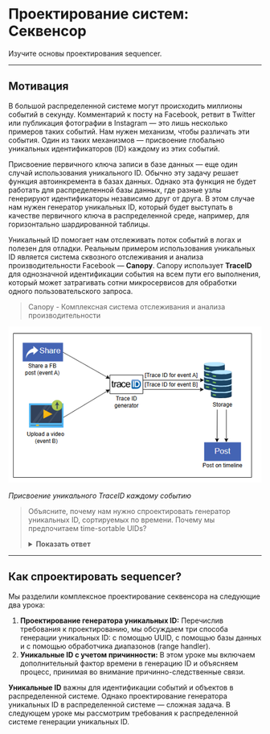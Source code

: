 
# **Проектирование систем: Секвенсор**

Изучите основы проектирования sequencer.

---

## **Мотивация**

В большой распределенной системе могут происходить миллионы событий в секунду. Комментарий к посту на Facebook, ретвит в Twitter или публикация фотографии в Instagram — это лишь несколько примеров таких событий. Нам нужен механизм, чтобы различать эти события. Один из таких механизмов — присвоение глобально уникальных идентификаторов (ID) каждому из этих событий.

Присвоение первичного ключа записи в базе данных — еще один случай использования уникального ID. Обычно эту задачу решает функция автоинкремента в базах данных. Однако эта функция не будет работать для распределенной базы данных, где разные узлы генерируют идентификаторы независимо друг от друга. В этом случае нам нужен генератор уникальных ID, который будет выступать в качестве первичного ключа в распределенной среде, например, для горизонтально шардированной таблицы.

Уникальный ID помогает нам отслеживать поток событий в логах и полезен для отладки. Реальным примером использования уникальных ID является система сквозного отслеживания и анализа производительности Facebook — **Canopy**. Canopy использует **TraceID** для однозначной идентификации события на всем пути его выполнения, который может затрагивать сотни микросервисов для обработки одного пользовательского запроса.
> Canopy - Комплексная система отслеживания и анализа производительности

![img.png](img/img.png)

*Присвоение уникального TraceID каждому событию*

> Объясните, почему нам нужно спроектировать генератор уникальных ID, сортируемых по времени. Почему мы предпочитаем time-sortable UIDs?
>
> <details>
>  <summary><b>Показать ответ</b></summary>
>
>   Генератор идентификаторов с возможностью сортировки по времени имеет решающее значение, поскольку он гарантирует, что идентификаторы, присвоенные событиям или объектам, отражают порядок, в котором они происходили. Такой хронологический порядок жизненно важен для анализа последовательности событий, отладки и выполнения эффективных запросов к базе данных, поскольку обеспечивает быстрый доступ к самым свежим или релевантным данным.
> </details>

---

## **Как спроектировать sequencer?**

Мы разделили комплексное проектирование секвенсора на следующие два урока:

1.  **Проектирование генератора уникальных ID:** Перечислив требования к проектированию, мы обсуждаем три способа генерации уникальных ID: с помощью UUID, с помощью базы данных и с помощью обработчика диапазонов (range handler).
2.  **Уникальные ID с учетом причинности:** В этом уроке мы включаем дополнительный фактор времени в генерацию ID и объясняем процесс, принимая во внимание причинно-следственные связи.

**Уникальные ID** важны для идентификации событий и объектов в распределенной системе. Однако проектирование генератора уникальных ID в распределенной системе — сложная задача. В следующем уроке мы рассмотрим требования к распределенной системе генерации уникальных ID.
